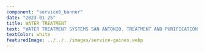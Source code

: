 ```yaml
---
component: "service6_banner"
date: "2023-01-25"
title: WATER TREATMENT
text: "WATER TREATMENT SYSTEMS SAN ANTONIO. TREATMENT AND PURIFICATION SYSTEMS FOR COMMERCIAL, WELL AND RESIDENTIAL HOMES IN SAN ANTONIO"
textColor: white
featuredImage: ../../../images/service-gaines.webp
---
```

